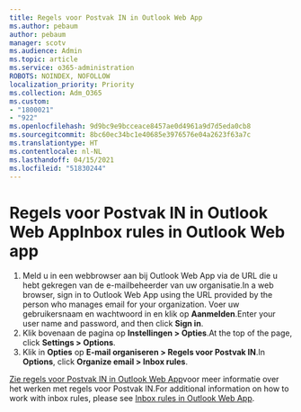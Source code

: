 ```yaml
---
title: Regels voor Postvak IN in Outlook Web App
ms.author: pebaum
author: pebaum
manager: scotv
ms.audience: Admin
ms.topic: article
ms.service: o365-administration
ROBOTS: NOINDEX, NOFOLLOW
localization_priority: Priority
ms.collection: Adm_O365
ms.custom:
- "1800021"
- "922"
ms.openlocfilehash: 9d9bc9e9bcceace8457ae0d4961a9d7d5eda0cb8
ms.sourcegitcommit: 8bc60ec34bc1e40685e3976576e04a2623f63a7c
ms.translationtype: HT
ms.contentlocale: nl-NL
ms.lasthandoff: 04/15/2021
ms.locfileid: "51830244"
---
```

# <a name="inbox-rules-in-outlook-web-app"></a><span data-ttu-id="3786b-102">Regels voor Postvak IN in Outlook Web App</span><span class="sxs-lookup"><span data-stu-id="3786b-102">Inbox rules in Outlook Web app</span></span>

1. <span data-ttu-id="3786b-103">Meld u in een webbrowser aan bij Outlook Web App via de URL die u hebt gekregen van de e-mailbeheerder van uw organisatie.</span><span class="sxs-lookup"><span data-stu-id="3786b-103">In a web browser, sign in to Outlook Web App using the URL provided by the person who manages email for your organization.</span></span> <span data-ttu-id="3786b-104">Voer uw gebruikersnaam en wachtwoord in en klik op **Aanmelden**.</span><span class="sxs-lookup"><span data-stu-id="3786b-104">Enter your user name and password, and then click **Sign in**.</span></span>
2. <span data-ttu-id="3786b-105">Klik bovenaan de pagina op **Instellingen > Opties**.</span><span class="sxs-lookup"><span data-stu-id="3786b-105">At the top of the page, click **Settings > Options**.</span></span>
3. <span data-ttu-id="3786b-106">Klik in **Opties** op **E-mail organiseren > Regels voor Postvak IN**.</span><span class="sxs-lookup"><span data-stu-id="3786b-106">In **Options**, click **Organize email > Inbox rules**.</span></span>

<span data-ttu-id="3786b-107">[Zie regels voor Postvak IN in Outlook Web App](https://support.office.com/article/inbox-rules-in-outlook-web-app-edea3d17-00c9-434b-b9b7-26ee8d9f5622)voor meer informatie over het werken met regels voor Postvak IN.</span><span class="sxs-lookup"><span data-stu-id="3786b-107">For additional information on how to work with inbox rules, please see [Inbox rules in Outlook Web App](https://support.office.com/article/inbox-rules-in-outlook-web-app-edea3d17-00c9-434b-b9b7-26ee8d9f5622).</span></span>
